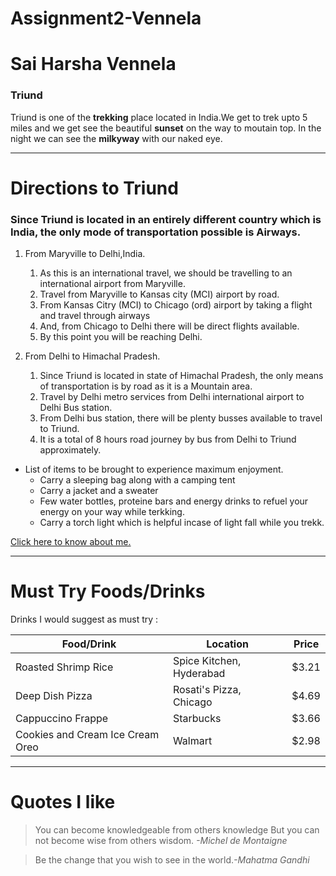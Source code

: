 # Assignment2-Vennela
# Sai Harsha Vennela
### Triund
 Triund is one of the **trekking** place located in India.We get to trek upto 5 miles and we get see the beautiful **sunset** on the way to moutain top. In the night we can see the **milkyway** with our naked eye.

 ---
 # Directions to Triund
 ### Since Triund is located in an entirely different country which is India, the only mode of transportation possible is **Airways**.
1. From Maryville to Delhi,India.

    1. As this is an international travel, we should be travelling to an international airport from Maryville.
    1. Travel from Maryville to Kansas city (MCI) airport by road.
    1. From Kansas Citry (MCI) to Chicago (ord) airport by taking a flight and travel through airways
    1. And, from Chicago to Delhi there will be direct flights available.
    1.  By this point you will be reaching Delhi.
1.  From Delhi to Himachal Pradesh.
    1. Since Triund is located in state of Himachal Pradesh, the only means of transportation is by road as it is a Mountain area.
    1. Travel by Delhi metro services from Delhi international airport to Delhi Bus station.
    1. From Delhi bus station, there will be plenty busses available to travel to Triund.
    1. It is a total of 8 hours road journey by bus from Delhi to Triund approximately.
- List of items to be brought to experience maximum enjoyment.
    - Carry a sleeping bag along with a camping tent
    - Carry a jacket and a sweater
    - Few water bottles, proteine bars and energy drinks to refuel your energy on your way while terkking.
    - Carry a torch light which is helpful incase of light fall while you trekk.
    
[Click here to know about me.](AboutMe.md)

---
# Must Try Foods/Drinks
Drinks I would suggest as must try :

| Food/Drink | Location | Price
|--- | ----| --- |
| Roasted Shrimp Rice | Spice Kitchen, Hyderabad | $3.21
| Deep Dish Pizza | Rosati's Pizza, Chicago | $4.69
| Cappuccino Frappe | Starbucks | $3.66
| Cookies and Cream Ice Cream Oreo | Walmart | $2.98

---
# Quotes I like
> You can become knowledgeable from others knowledge But you can not become wise from others wisdom. *-Michel de Montaigne*

> Be the change that you wish to see in the world.*-Mahatma Gandhi*





